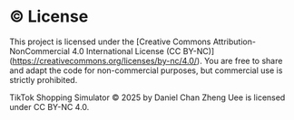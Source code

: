 # © License
This project is licensed under the [Creative Commons Attribution-NonCommercial 4.0 International License (CC BY-NC)]
(https://creativecommons.org/licenses/by-nc/4.0/).
You are free to share and adapt the code for non-commercial purposes, but commercial use is strictly prohibited.

TikTok Shopping Simulator © 2025 by Daniel Chan Zheng Uee is licensed under CC BY-NC 4.0.
